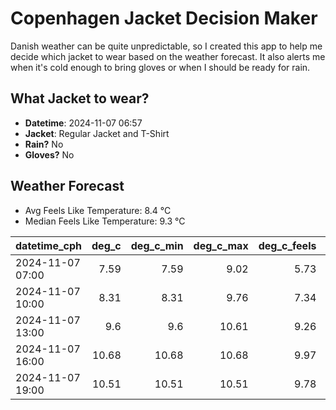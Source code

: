 
# Copenhagen Jacket Decision Maker

Danish weather can be quite unpredictable, so I created this app to help me decide which jacket to wear based on the weather forecast. 
It also alerts me when it's cold enough to bring gloves or when I should be ready for rain.

## What Jacket to wear?

- **Datetime**: 2024-11-07 06:57
- **Jacket**: Regular Jacket and T-Shirt
- **Rain?** No
- **Gloves?** No

## Weather Forecast
- Avg Feels Like Temperature: 8.4 °C
- Median Feels Like Temperature: 9.3 °C

| datetime_cph     |   deg_c |   deg_c_min |   deg_c_max |   deg_c_feels | weather   | wind   | rain   |
|:-----------------|--------:|------------:|------------:|--------------:|:----------|:-------|:-------|
| 2024-11-07 07:00 |    7.59 |        7.59 |        9.02 |          5.73 | Clouds    | Low    | None   |
| 2024-11-07 10:00 |    8.31 |        8.31 |        9.76 |          7.34 | Clouds    | Low    | None   |
| 2024-11-07 13:00 |    9.6  |        9.6  |       10.61 |          9.26 | Clouds    | Low    | None   |
| 2024-11-07 16:00 |   10.68 |       10.68 |       10.68 |          9.97 | Clouds    | Low    | None   |
| 2024-11-07 19:00 |   10.51 |       10.51 |       10.51 |          9.78 | Clouds    | Low    | None   |
        